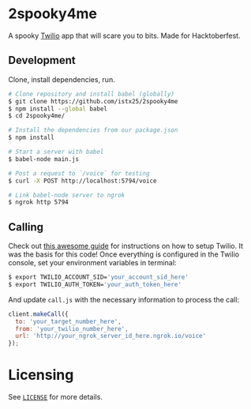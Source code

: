 # 2spooky4me

A spooky [Twilio](https://www.twilio.com) app that will scare you to bits. Made for Hacktoberfest.

## Development

Clone, install dependencies, run.

```bash
# Clone repository and install babel (globally)
$ git clone https://github.com/istx25/2spooky4me
$ npm install --global babel
$ cd 2spooky4me/

# Install the dependencies from our package.json
$ npm install

# Start a server with babel
$ babel-node main.js

# Post a request to `/voice` for testing
$ curl -X POST http://localhost:5794/voice

# Link babel-node server to ngrok
$ ngrok http 5794
```

## Calling

Check out [this awesome guide](https://www.twilio.com/blog/2015/08/playing-tunes-over-the-phone-with-the-twilio-nodejs-library-in-es6.html) for instructions on how to setup Twilio. It was the basis for this code! Once everything is configured in the Twilio console, set your environment variables in terminal:

```bash
$ export TWILIO_ACCOUNT_SID='your_account_sid_here'
$ export TWILIO_AUTH_TOKEN='your_auth_token_here'
```

And update `call.js` with the necessary information to process the call:

```javascript
client.makeCall({
  to: 'your_target_number_here',
  from: 'your_twilio_number_here',
  url: 'http://your_ngrok_server_id_here.ngrok.io/voice'
});
```

# Licensing

See [`LICENSE`](LICENSE) for more details.
